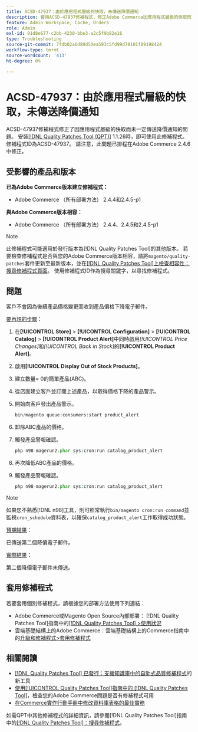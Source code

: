 ```yaml
---
title: ACSD-47937：由於應用程式層級的快取，未傳送降價通知
description: 套用ACSD-47937修補程式，修正Adobe Commerce因應用程式層級的快取而不一定傳送降價通知的問題。
feature: Admin Workspace, Cache, Orders
role: Admin
exl-id: 91d8e677-c2bb-4230-bbe3-a2c5f9b82e16
type: Troubleshooting
source-git-commit: 7fdb02a6d89d50ea593c5fd99d78101f89198424
workflow-type: tm+mt
source-wordcount: '413'
ht-degree: 0%

---
```


# ACSD-47937：由於應用程式層級的快取，未傳送降價通知

ACSD-47937修補程式修正了因應用程式層級的快取而未一定傳送降價通知的問題。 安裝[[!DNL Quality Patches Tool (QPT)]](https://experienceleague.adobe.com/zh-hant/docs/commerce-operations/tools/quality-patches-tool/quality-patches-tool-to-self-serve-quality-patches) 1.1.26時，即可使用此修補程式。 修補程式ID為ACSD-47937。 請注意，此問題已排程在Adobe Commerce 2.4.6中修正。

## 受影響的產品和版本

**已為Adobe Commerce版本建立修補程式：**

* Adobe Commerce （所有部署方法） 2.4.4和2.4.5-p1

**與Adobe Commerce版本相容：**

* Adobe Commerce （所有部署方法） 2.4.4、2.4.5和2.4.5-p1

>[!NOTE]
>
>此修補程式可能適用於發行版本為[!DNL Quality Patches Tool]的其他版本。 若要檢查修補程式是否與您的Adobe Commerce版本相容，請將`magento/quality-patches`套件更新至最新版本，並在[[!DNL Quality Patches Tool]上檢查相容性：搜尋修補程式頁面](https://experienceleague.adobe.com/tools/commerce-quality-patches/index.html?lang=zh-Hant)。 使用修補程式ID作為搜尋關鍵字，以尋找修補程式。

## 問題

客戶不會因為後續產品價格變更而收到產品價格下降電子郵件。

<u>要再現的步驟</u>：

1. 在&#x200B;**[!UICONTROL Store]** > **[!UICONTROL Configuration]** > **[!UICONTROL Catalog]** > **[!UICONTROL Product Alert]**&#x200B;中同時啟用&#x200B;*[!UICONTROL Price Changes]*&#x200B;和&#x200B;*[!UICONTROL Back in Stock]*&#x200B;的&#x200B;**[!UICONTROL Product Alert]**。
1. 啟用&#x200B;**[!UICONTROL Display Out of Stock Products]**。
1. 建立數量= 0的簡單產品(ABC)。
1. 從店面建立客戶並訂閱上述產品，以取得價格下降的產品警示。
1. 開始向客戶發出產品警示。

   ```PHP
   bin/magento queue:consumers:start product_alert
   ```

1. 卸除ABC產品的價格。
1. 觸發產品警報確認。

   ```PHP
   php n98-magerun2.phar sys:cron:run catalog_product_alert
   ```

1. 再次降低ABC產品的價格。
1. 觸發產品警報確認。

   ```PHP
   php n98-magerun2.phar sys:cron:run catalog_product_alert
   ```

>[!NOTE]
>
>如果您不熟悉[!DNL n98]工具，則可照常執行`bin/magento cron:run command`並監視`cron_schedule`資料表，以確保`catalog_product_alert`工作取得成功狀態。

<u>預期結果</u>：

已傳送第二個降價電子郵件。

<u>實際結果</u>：

第二個降價電子郵件未傳送。

## 套用修補程式

若要套用個別修補程式，請根據您的部署方法使用下列連結：

* Adobe Commerce或Magento Open Source內部部署： [!DNL Quality Patches Tool]指南中的[[!DNL Quality Patches Tool] >使用狀況](/help/tools/quality-patches-tool/usage.md)
* 雲端基礎結構上的Adobe Commerce：雲端基礎結構上的Commerce指南中的[升級和修補程式>套用修補程式](https://experienceleague.adobe.com/docs/commerce-cloud-service/user-guide/develop/upgrade/apply-patches.html?lang=zh-Hant)

## 相關閱讀

* [[!DNL Quality Patches Tool] 已發行：支援知識庫中的自助式品質修補程式](https://experienceleague.adobe.com/zh-hant/docs/commerce-operations/tools/quality-patches-tool/quality-patches-tool-to-self-serve-quality-patches)的新工具
* [使用[!UICONTROL Quality Patches Tool]指南中的 [!DNL Quality Patches Tool]](/help/tools/quality-patches-tool/patches-available-in-qpt/check-patch-for-magento-issue-with-magento-quality-patches.md)，檢查您的Adobe Commerce問題是否有修補程式可用
* [在Commerce實作行動手冊中修改資料庫表格的最佳實務](https://experienceleague.adobe.com/zh-hant/docs/commerce-operations/implementation-playbook/best-practices/development/modifying-core-and-third-party-tables#why-adobe-recommends-avoiding-modifications)


如需QPT中其他修補程式的詳細資訊，請參閱[!DNL Quality Patches Tool]指南中的[[!DNL Quality Patches Tool]：搜尋修補程式](https://experienceleague.adobe.com/tools/commerce-quality-patches/index.html?lang=zh-Hant)。
